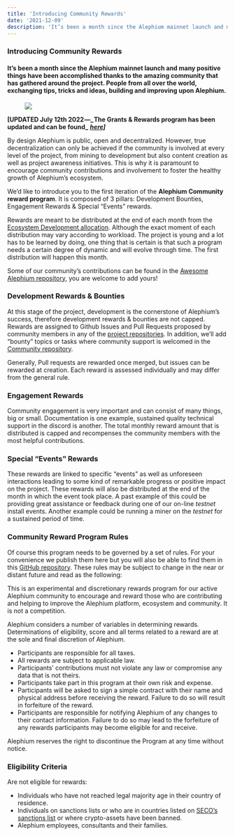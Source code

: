 ```yaml
---
title: 'Introducing Community Rewards'
date: '2021-12-09'
description: 'It’s been a month since the Alephium mainnet launch and many positive things have been accomplished thanks to the amazing community …'
---
```


### Introducing Community Rewards

#### It’s been a month since the Alephium mainnet launch and many positive things have been accomplished thanks to the amazing community that has gathered around the project. People from all over the world, exchanging tips, tricks and ideas, building and improving upon Alephium.

<figure id="2e6a" class="graf graf--figure graf-after--h4">
<img src="https://cdn-images-1.medium.com/max/800/1*YcDY_aO_zEa4lgkVvzlmNQ.jpeg" class="graf-image" data-image-id="1*YcDY_aO_zEa4lgkVvzlmNQ.jpeg" data-width="768" data-height="378" data-is-featured="true" />
</figure>

**\[UPDATED July 12th 2022 —_ The Grants & Rewards program has been updated and can be found_** <a href="https://github.com/alephium/community/blob/master/Grant%26RewardProgram.md" class="markup--anchor markup--p-anchor" data-href="https://github.com/alephium/community/blob/master/Grant%26RewardProgram.md" rel="noopener" target="_blank"><strong><em>here</em></strong></a>**_\]_**

By design Alephium is public, open and decentralized. However, true decentralization can only be achieved if the community is involved at every level of the project, from mining to development but also content creation as well as project awareness initiatives. This is why it is paramount to encourage community contributions and involvement to foster the healthy growth of Alephium’s ecosystem.

We’d like to introduce you to the first iteration of the **Alephium Community reward program**. It is composed of 3 pillars: Development Bounties, Engagement Rewards & Special “Events” rewards.

Rewards are meant to be distributed at the end of each month from the <a href="https://medium.com/@alephium/tokenomics-of-alephium-61d59b51029c" class="markup--anchor markup--p-anchor" data-href="https://medium.com/@alephium/tokenomics-of-alephium-61d59b51029c" target="_blank">Ecosystem Development allocation</a>. Although the exact moment of each distribution may vary according to workload. The project is young and a lot has to be learned by doing, one thing that is certain is that such a program needs a certain degree of dynamic and will evolve through time. The first distribution will happen this month.

Some of our community’s contributions can be found in the <a href="https://github.com/alephium/awesome-alephium" class="markup--anchor markup--p-anchor" data-href="https://github.com/alephium/awesome-alephium" rel="noopener" target="_blank">Awesome Alephium repository</a>, you are welcome to add yours!

### Development Rewards & Bounties

At this stage of the project, development is the cornerstone of Alephium’s success, therefore development rewards & bounties are not capped.   
Rewards are assigned to Github Issues and Pull Requests proposed by community members in any of the <a href="https://github.com/orgs/alephium/repositories" class="markup--anchor markup--p-anchor" data-href="https://github.com/orgs/alephium/repositories" rel="noopener" target="_blank">project repositories</a>. In addition, we’ll add “bounty” topics or tasks where community support is welcomed in the <a href="https://github.com/alephium/community" class="markup--anchor markup--p-anchor" data-href="https://github.com/alephium/community" rel="noopener" target="_blank">Community repository</a>.

Generally, Pull requests are rewarded once merged, but issues can be rewarded at creation. Each reward is assessed individually and may differ from the general rule.

### Engagement Rewards

Community engagement is very important and can consist of many things, big or small. Documentation is one example, sustained quality technical support in the discord is another. The total monthly reward amount that is distributed is capped and recompenses the community members with the most helpful contributions.

### Special “Events” Rewards

These rewards are linked to specific “events” as well as unforeseen interactions leading to some kind of remarkable progress or positive impact on the project. These rewards will also be distributed at the end of the month in which the event took place. A past example of this could be providing great assistance or feedback during one of our on-line _testnet_ install events. Another example could be running a miner on the _testnet_ for a sustained period of time.

### Community Reward Program Rules

Of course this program needs to be governed by a set of rules. For your convenience we publish them here but you will also be able to find them in this <a href="https://github.com/alephium/community" class="markup--anchor markup--p-anchor" data-href="https://github.com/alephium/community" rel="noopener" target="_blank">GitHub repository</a>. These rules may be subject to change in the near or distant future and read as the following:

This is an experimental and discretionary rewards program for our active Alephium community to encourage and reward those who are contributing and helping to improve the Alephium platform, ecosystem and community. It is not a competition.

Alephium considers a number of variables in determining rewards. Determinations of eligibility, score and all terms related to a reward are at the sole and final discretion of Alephium.

- <span id="2bae">Participants are responsible for all taxes.</span>
- <span id="5102">All rewards are subject to applicable law.</span>
- <span id="03b5">Participants’ contributions must not violate any law or compromise any data that is not theirs.</span>
- <span id="f271">Participants take part in this program at their own risk and expense.</span>
- <span id="423e">Participants will be asked to sign a simple contract with their name and physical address before receiving the reward. Failure to do so will result in forfeiture of the reward.</span>
- <span id="e92b">Participants are responsible for notifying Alephium of any changes to their contact information. Failure to do so may lead to the forfeiture of any rewards participants may become eligible for and receive.</span>

Alephium reserves the right to discontinue the Program at any time without notice.

### Eligibility Criteria

Are not eligible for rewards:

- <span id="8e35">Individuals who have not reached legal majority age in their country of residence.</span>
- <span id="0864">Individuals on sanctions lists or who are in countries listed on <a href="https://www.seco.admin.ch/seco/fr/home/Aussenwirtschaftspolitik_Wirtschaftliche_Zusammenarbeit/Wirtschaftsbeziehungen/exportkontrollen-und-sanktionen/sanktionen-embargos/sanktionsmassnahmen.html" class="markup--anchor markup--li-anchor" data-href="https://www.seco.admin.ch/seco/fr/home/Aussenwirtschaftspolitik_Wirtschaftliche_Zusammenarbeit/Wirtschaftsbeziehungen/exportkontrollen-und-sanktionen/sanktionen-embargos/sanktionsmassnahmen.html" rel="noopener" target="_blank">SECO’s sanctions list</a> or where crypto-assets have been banned.</span>
- <span id="2faf">Alephium employees, consultants and their families.</span>

